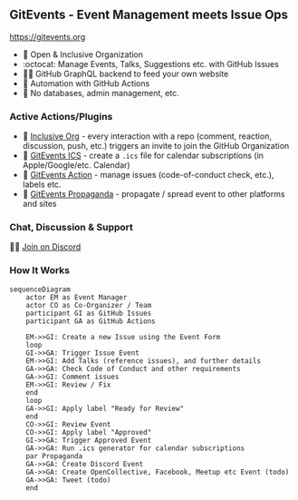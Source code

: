 ## GitEvents - Event Management meets Issue Ops

https://gitevents.org

- 🌈 Open & Inclusive Organization
- :octocat: Manage Events, Talks, Suggestions etc. with GitHub Issues
- 🧑‍💻 GitHub GraphQL backend to feed your own website
- 🤖 Automation with GitHub Actions
- 🙈 No databases, admin management, etc.

### Active Actions/Plugins

- 🌈 [Inclusive Org](https://github.com/gitevents/inclusive-org) - every
  interaction with a repo (comment, reaction, discussion, push, etc.) triggers
  an invite to join the GitHub Organization
- 📆 [GitEvents ICS](https://github.com/gitevents/ics) - create a `.ics` file
  for calendar subscriptions (in Apple/Google/etc. Calendar)
- 🤖 [GitEvents Action](https://github.com/gitevents/action) - manage issues
  (code-of-conduct check, etc.), labels etc.
- 🤖 [GitEvents Propaganda](https://github.com/gitevents/propaganda) - propagate
  / spread event to other platforms and sites

### Chat, Discussion & Support

👩‍💻 [Join on Discord](https://discord.gg/m6cphasp4z)

### How It Works

```mermaid
sequenceDiagram
    actor EM as Event Manager
    actor CO as Co-Organizer / Team
    participant GI as GitHub Issues
    participant GA as GitHub Actions

    EM->>GI: Create a new Issue using the Event Form
    loop
    GI->>GA: Trigger Issue Event
    EM->>GI: Add Talks (reference issues), and further details
    GA->>GA: Check Code of Conduct and other requirements
    GA->>GI: Comment issues
    EM->>GI: Review / Fix
    end
    loop
    GA->>GI: Apply label "Ready for Review"
    end
    CO->>GI: Review Event
    CO->>GI: Apply label "Approved"
    GI->>GA: Trigger Approved Event
    GA->>GA: Run .ics generator for calendar subscriptions
    par Propaganda
    GA->>GA: Create Discord Event
    GA->>GA: Create OpenCollective, Facebook, Meetup etc Event (todo)
    GA->>GA: Tweet (todo)
    end
```
